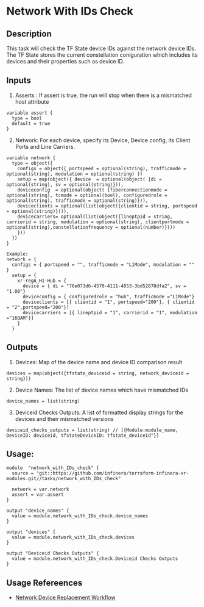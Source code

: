 # Network With IDs Check

## Description
This task will check the TF State device IDs against the network device IDs. The TF State stores the current constellation coniguration which includes its devices and their properties such as device ID.
## Inputs
1. Asserts : If assert is true, the run will stop when there is a mismatched host attribute
```
variable assert { 
  type = bool
  default = true 
}
```
2. Network: For each device, specify its Device, Device config, its Client Ports and Line Carriers.
```
variable network {
  type = object({
    configs = object({ portspeed = optional(string), trafficmode = optional(string), modulation = optional(string) })
    setup = map(object({ device  = optional(object( {di = optional(string), sv = optional(string)})),
    deviceconfig  = optional(object( {fiberconnectionmode = optional(string), tcmode = optional(bool), configuredrole = optional(string), trafficmode = optional(string)})),
    deviceclients = optional(list(object({clientid = string, portspeed = optional(string)}))),
    devicecarriers= optional(list(object({lineptpid = string, carrierid = string, modulation = optional(string), clientportmode = optional(string),constellationfrequency = optional(number)})))
    }))
  })
}

Example:
network = {
  configs = { portspeed = "", trafficmode = "L1Mode", modulation = "" }
  setup = {
    xr-regA_H1-Hub = {
      device = { di = "76e073d6-4570-4111-4853-3bd52878dfa2", sv = "1.00"}
      deviceconfig = { configuredrole = "hub", trafficmode ="L1Mode"}
      deviceclients = [{ clientid = "1", portspeed="200"}, { clientid = "2",portspeed="200"}]
      devicecarriers = [{ lineptpid = "1", carrierid = "1", modulation ="16QAM"}] 
    }
  }
```
## Outputs
1. Devices: Map of the device name and device ID comparison result
```
devices = map(object({tfstate_deviceid = string, network_deviceid = string}))
```
2. Device Names: The list of device names which have mismatched IDs
```
device_names = list(string)
```
3. Deviceid Checks Outputs: A list of formatted display strings for the devices and their mismatched versions
```
deviceid_checks_outputs = list(string) // [{Module:module_name, DeviceID: deviceid, tfstateDeviceID: tfstate_deviceid"}]
```

## Usage: 
```
module  "network_with_IDs_check" {
  source = "git::https://github.com/infinera/terraform-infinera-xr-modules.git//tasks/network_with_IDs_check"

  network = var.network
  assert = var.assert
}

output "device_names" {
  value = module.network_with_IDs_check.device_names
}

output "devices" {
  value = module.network_with_IDs_check.devices
}

output "Deviceid Checks Outputs" {
  value = module.network_with_IDs_check.Deviceid Checks Outputs
}
```
## Usage Refereences
* [Network Device Replacement Workflow](https://github.com/infinera/terraform-infinera-xr-modules/tree/main/workflows/network_device_replacement)